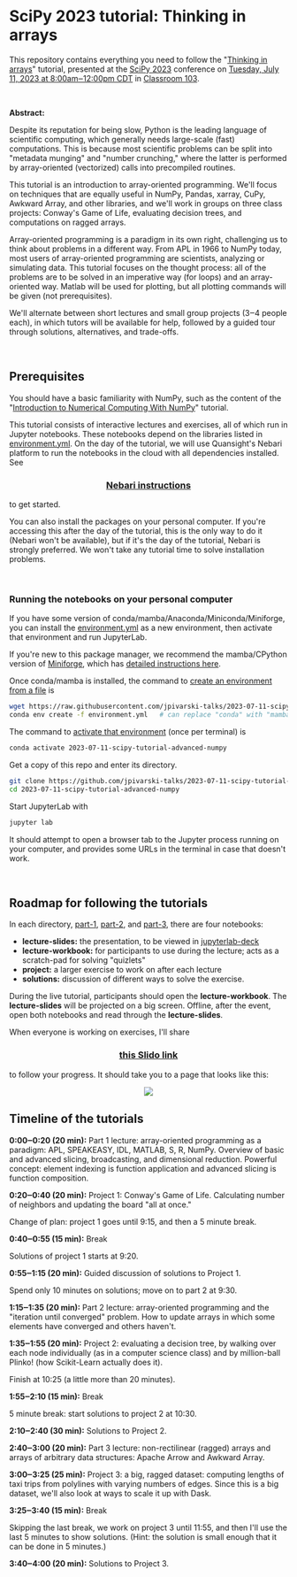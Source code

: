 # SciPy 2023 tutorial: Thinking in arrays

This repository contains everything you need to follow the "[Thinking in arrays](https://cfp.scipy.org/2023/talk/XBUC8S/)" tutorial, presented at the [SciPy 2023](https://www.scipy2023.scipy.org/) conference on [Tuesday, July 11, 2023 at 8:00am‒12:00pm CDT](https://www.scipy2023.scipy.org/schedule) in [Classroom 103](https://meetattexas.com/floorplans#m1).

<br>

**Abstract:**

Despite its reputation for being slow, Python is the leading language of scientific computing, which generally needs large-scale (fast) computations. This is because most scientific problems can be split into "metadata munging" and "number crunching," where the latter is performed by array-oriented (vectorized) calls into precompiled routines.

This tutorial is an introduction to array-oriented programming. We'll focus on techniques that are equally useful in NumPy, Pandas, xarray, CuPy, Awkward Array, and other libraries, and we'll work in groups on three class projects: Conway's Game of Life, evaluating decision trees, and computations on ragged arrays.

Array-oriented programming is a paradigm in its own right, challenging us to think about problems in a different way. From APL in 1966 to NumPy today, most users of array-oriented programming are scientists, analyzing or simulating data. This tutorial focuses on the thought process: all of the problems are to be solved in an imperative way (for loops) and an array-oriented way. Matlab will be used for plotting, but all plotting commands will be given (not prerequisites).

We'll alternate between short lectures and small group projects (3‒4 people each), in which tutors will be available for help, followed by a guided tour through solutions, alternatives, and trade-offs.

<br>

## Prerequisites

You should have a basic familiarity with NumPy, such as the content of the "[Introduction to Numerical Computing With NumPy](https://cfp.scipy.org/2023/talk/UJBWPQ/)" tutorial.

This tutorial consists of interactive lectures and exercises, all of which run in Jupyter notebooks. These notebooks depend on the libraries listed in [environment.yml](environment.yml). On the day of the tutorial, we will use Quansight's Nebari platform to run the notebooks in the cloud with all dependencies installed. See

<h3 align="center"><a href="https://docs.google.com/document/d/1vnWhNyUBRpILb2MAHQfTmZQY3pCIaCmroV9ke49nQlE/edit?usp=sharing">Nebari instructions</a></h3>

to get started.

You can also install the packages on your personal computer. If you're accessing this after the day of the tutorial, this is the only way to do it (Nebari won't be available), but if it's the day of the tutorial, Nebari is strongly preferred. We won't take any tutorial time to solve installation problems.

<br>

### Running the notebooks on your personal computer

If you have some version of conda/mamba/Anaconda/Miniconda/Miniforge, you can install the [environment.yml](environment.yml) as a new environment, then activate that environment and run JupyterLab.

If you're new to this package manager, we recommend the mamba/CPython version of [Miniforge](https://github.com/conda-forge/miniforge), which has [detailed instructions here](https://scikit-hep.org/user/installing-conda).

Once conda/mamba is installed, the command to [create an environment from a file](https://conda.io/projects/conda/en/latest/user-guide/tasks/manage-environments.html#creating-an-environment-from-an-environment-yml-file) is

```bash
wget https://raw.githubusercontent.com/jpivarski-talks/2023-07-11-scipy-tutorial-advanced-numpy/main/environment.yml
conda env create -f environment.yml   # can replace "conda" with "mamba"
```

The command to [activate that environment](https://conda.io/projects/conda/en/latest/user-guide/tasks/manage-environments.html#activating-an-environment) (once per terminal) is

```bash
conda activate 2023-07-11-scipy-tutorial-advanced-numpy
```

Get a copy of this repo and enter its directory.

```bash
git clone https://github.com/jpivarski-talks/2023-07-11-scipy-tutorial-advanced-numpy.git
cd 2023-07-11-scipy-tutorial-advanced-numpy
```

Start JupyterLab with

```bash
jupyter lab
```

It should attempt to open a browser tab to the Jupyter process running on your computer, and provides some URLs in the terminal in case that doesn't work.

<br>

## Roadmap for following the tutorials

In each directory, [part-1](part-1), [part-2](part-2), and [part-3](part-3), there are four notebooks:

  * **lecture-slides:** the presentation, to be viewed in [jupyterlab-deck](https://jupyterlab-deck.readthedocs.io/)
  * **lecture-workbook:** for participants to use during the lecture; acts as a scratch-pad for solving "quizlets"
  * **project:** a larger exercise to work on after each lecture
  * **solutions:** discussion of different ways to solve the exercise.

During the live tutorial, participants should open the **lecture-workbook**. The **lecture-slides** will be projected on a big screen. Offline, after the event, open both notebooks and read through the **lecture-slides**.

When everyone is working on exercises, I'll share

<h3 align="center"><a href="https://app.sli.do/event/mAiL1wgxpBXyTrRFTEsC94/embed/polls/da924656-e37b-4aa8-828c-90d7faa58915">this Slido link</a></h3>

to follow your progress. It should take you to a page that looks like this:

<p align="center"><picture><img src="https://github.com/jpivarski-talks/2023-07-11-scipy2023-tutorial-thinking-in-arrays/assets/1852447/1603b323-fb27-4023-a1ed-7e2c979c7669"></picture></p>

## Timeline of the tutorials

**0:00‒0:20 (20 min):** Part 1 lecture: array-oriented programming as a paradigm: APL, SPEAKEASY, IDL, MATLAB, S, R, NumPy. Overview of basic and advanced slicing, broadcasting, and dimensional reduction. Powerful concept: element indexing is function application and advanced slicing is function composition.

**0:20‒0:40 (20 min):** Project 1: Conway's Game of Life. Calculating number of neighbors and updating the board "all at once."

Change of plan: project 1 goes until 9:15, and then a 5 minute break.

**0:40‒0:55 (15 min):** Break

Solutions of project 1 starts at 9:20.

**0:55‒1:15 (20 min):** Guided discussion of solutions to Project 1.

Spend only 10 minutes on solutions; move on to part 2 at 9:30.

**1:15‒1:35 (20 min):** Part 2 lecture: array-oriented programming and the "iteration until converged" problem. How to update arrays in which some elements have converged and others haven't.

**1:35‒1:55 (20 min):** Project 2: evaluating a decision tree, by walking over each node individually (as in a computer science class) and by million-ball Plinko! (how Scikit-Learn actually does it).

Finish at 10:25 (a little more than 20 minutes).

**1:55‒2:10 (15 min):** Break

5 minute break: start solutions to project 2 at 10:30.

**2:10‒2:40 (30 min):** Solutions to Project 2.

**2:40‒3:00 (20 min):** Part 3 lecture: non-rectilinear (ragged) arrays and arrays of arbitrary data structures: Apache Arrow and Awkward Array.

**3:00‒3:25 (25 min):** Project 3: a big, ragged dataset: computing lengths of taxi trips from polylines with varying numbers of edges. Since this is a big dataset, we'll also look at ways to scale it up with Dask.

**3:25‒3:40 (15 min):** Break

Skipping the last break, we work on project 3 until 11:55, and then I'll use the last 5 minutes to show solutions. (Hint: the solution is small enough that it can be done in 5 minutes.)

**3:40‒4:00 (20 min):** Solutions to Project 3.

